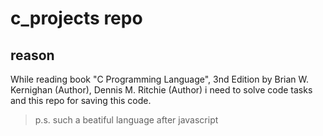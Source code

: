# c_projects repo
## reason
While reading book "C Programming Language", 3nd Edition
by Brian W. Kernighan (Author), Dennis M. Ritchie (Author) 
i need to solve code tasks and this repo for saving this code.
> p.s. such a beatiful language after javascript
